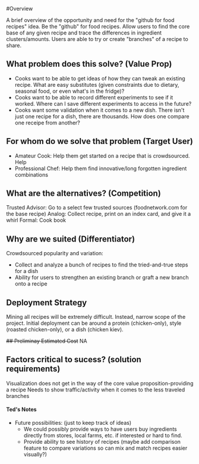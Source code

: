 #Overview

A brief overview of the opportunity and need for the "github for food recipes" idea. Be the "github" for food recipes. Allow users to find the core base of any given recipe and trace the differences in ingredient clusters/amounts. Users are able to try or create "branches" of a recipe to share.

## What problem does this solve? (Value Prop)
* Cooks want to be able to get ideas of how they can tweak an existing recipe. What are easy substitutes (given constraints due to dietary, seasonal food, or even what's in the fridge)?
* Cooks want to be able to record different experiments to see if it worked. Where can I save different experiments to access in the future?
* Cooks want some validation when it comes to a new dish. There isn't just one recipe for a dish, there are thousands. How does one compare one receipe from another? 

## For whom do we solve that problem (Target User)
* Amateur Cook: Help them get started on a recipe that is crowdsourced. Help 
* Professional Chef: Help them find innovative/long forgotten ingredient combinations

## What are the alternatives? (Competition)
Trusted Advisor: Go to a select few trusted sources (foodnetwork.com for the base recipe)
Analog: Collect recipe, print on an index card, and give it a whirl
Formal: Cook book


## Why are we suited (Differentiator)
Crowdsourced popularity and variation:
* Collect and analyze a bunch of recipes to find the tried-and-true steps for a dish
* Ability for users to strengthen an existing branch or graft a new branch onto a recipe

## Deployment Strategy
Mining all recipes will be extremely difficult. Instead, narrow scope of the project. Initial deployment can be around a protein (chicken-only), style (roasted chicken-only), or a dish (chicken kiev).

~~## Preliminay Estimated Cost~~
NA

## Factors critical to sucess? (solution requirements)
Visualization does not get in the way of the core value proposition-providing a recipe
Needs to show traffic/activity when it comes to the less traveled branches


#### Ted's Notes
* Future possibilities: (just to keep track of ideas)
  * We could possibly provide ways to have users buy ingredients directly from stores, local farms, etc. if interested or hard to find.
  * Provide ability to see history of recipes (maybe add comparison feature to compare variations so can mix and match recipes easier visually?)
